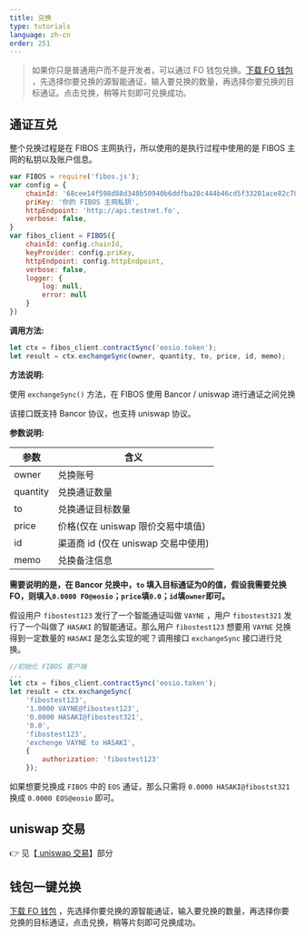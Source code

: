 ```yaml
---
title: 兑换
type: tutorials
language: zh-cn
order: 251
---
```


> 如果你只是普通用户而不是开发者，可以通过 FO 钱包兑换。[下载 FO 钱包](http://wallet.fo/) ，先选择你要兑换的源智能通证，输入要兑换的数量，再选择你要兑换的目标通证。点击兑换，稍等片刻即可兑换成功。

## 通证互兑

整个兑换过程是在 FIBOS 主网执行，所以使用的是执行过程中使用的是 FIBOS 主网的私钥以及账户信息。

```javascript
var FIBOS = require('fibos.js');
var config = {
    chainId: '68cee14f598d88d340b50940b6ddfba28c444b46cd5f33201ace82c78896793a',
    priKey: '你的 FIBOS 主网私钥',
    httpEndpoint: 'http://api.testnet.fo',
    verbose: false,
}
var fibos_client = FIBOS({
    chainId: config.chainId,
    keyProvider: config.priKey,
    httpEndpoint: config.httpEndpoint,
    verbose: false,
    logger: {
        log: null,
        error: null
    }
})
```

**调用方法:**

```javascript
let ctx = fibos_client.contractSync('eosio.token');
let result = ctx.exchangeSync(owner, quantity, to, price, id, memo);
```

**方法说明:**

使用 `exchangeSync()` 方法，在 FIBOS 使用 Bancor / uniswap 进行通证之间兑换

该接口既支持 Bancor 协议，也支持 uniswap 协议。

**参数说明:**

| 参数     | 含义             |
| -------- | ---------------- |
| owner    | 兑换账号         |
| quantity | 兑换通证数量     |
| to| 兑换通证目标数量 |
| price| 价格(仅在 uniswap 限价交易中填值) |
| id | 渠道商 id (仅在 uniswap 交易中使用) |
| memo | 兑换备注信息 |

**需要说明的是，在 Bancor 兑换中，`to` 填入目标通证为0的值，假设我需要兑换 FO，则填入`0.0000 FO@eosio`；`price`填`0.0`；`id`填`owner`即可。**

假设用户 `fibostest123` 发行了一个智能通证叫做 `VAYNE` ，用户 `fibostest321` 发行了一个叫做了 `HASAKI` 的智能通证。那么用户 `fibostest123` 想要用 `VAYNE` 兑换得到一定数量的 `HASAKI` 是怎么实现的呢？调用接口 `exchangeSync` 接口进行兑换。

```javascript
//初始化 FIBOS 客户端
...
let ctx = fibos_client.contractSync('eosio.token');
let result = ctx.exchangeSync(
    'fibostest123',
    '1.0000 VAYNE@fibostest123',
    '0.0000 HASAKI@fibostest321',
    '0.0',
    'fibostest123',
    'exchenge VAYNE to HASAKI',
    {
        authorization: 'fibostest123'
    });
```

如果想要兑换成 `FIBOS` 中的 `EOS` 通证，那么只需将 `0.0000 HASAKI@fibostst321` 换成 `0.0000 EOS@eosio` 即可。

## uniswap 交易

👉 见【[ uniswap 交易](token-uniswap.html)】部分


## 钱包一键兑换

[下载 FO 钱包](http://wallet.fo/) ，先选择你要兑换的源智能通证，输入要兑换的数量，再选择你要兑换的目标通证，点击兑换，稍等片刻即可兑换成功。